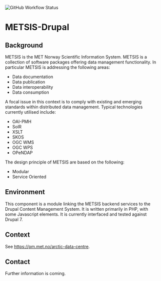 ![GitHub Workflow Status](https://img.shields.io/github/actions/workflow/status/metno/metsis-drupal/codeql.yml?label=javascript&logo=javascript&style=flat-square)

# METSIS-Drupal

## Background
METSIS is the MET Norway Scientific Information System. METSIS is a collection of software packages offering data management functionality. In particular METSIS is addressing the following areas:
* Data documentation
* Data publication
* Data interoperability
* Data consumption

A focal issue in this context is to comply with existing and emerging standards within distributed data management. Typical technologies currently utilised include:
* OAI-PMH
* SolR
* XSLT
* SKOS
* OGC WMS
* OGC WPS
* OPeNDAP

The design principle of METSIS are based on the following:
* Modular
* Service Oriented

## Environment
This component is a module linking the METSIS backend services to the Drupal Content Management System. It is written primarily in PHP, with some Javascript elements. It is currently interfaced and tested against Drupal 7.

## Context
 See https://pm.met.no/arctic-data-centre. 

## Contact
Further information is coming. 
